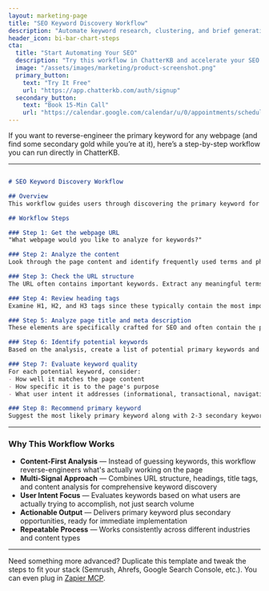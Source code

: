 ```yaml
---
layout: marketing-page
title: "SEO Keyword Discovery Workflow"
description: "Automate keyword research, clustering, and brief generation using ChatterKB."
header_icon: bi-bar-chart-steps
cta:
  title: "Start Automating Your SEO"
  description: "Try this workflow in ChatterKB and accelerate your SEO content planning."
  image: "/assets/images/marketing/product-screenshot.png"
  primary_button:
    text: "Try It Free"
    url: "https://app.chatterkb.com/auth/signup"
  secondary_button:
    text: "Book 15-Min Call"
    url: "https://calendar.google.com/calendar/u/0/appointments/schedules/AcZssZ0oYQ10osj27ugUfwOrSoV893uJ-kWPhIKNBhII5bTlwc3j6HdkEunH29TciGeOttFjfxqEn92O"
---
```


If you want to reverse-engineer the primary keyword for any webpage (and find some secondary gold while you’re at it), here’s a step-by-step workflow you can run directly in ChatterKB.

---

```markdown

# SEO Keyword Discovery Workflow

## Overview
This workflow guides users through discovering the primary keyword for a webpage through content analysis rather than direct questioning. Follow each step **exactly** as described. Map Steps to the Step Numbers and Titles provided below.

## Workflow Steps

### Step 1: Get the webpage URL
"What webpage would you like to analyze for keywords?"

### Step 2: Analyze the content
Look through the page content and identify frequently used terms and phrases. Pay special attention to words that appear in the first paragraph and those that repeat throughout the text.

### Step 3: Check the URL structure
The URL often contains important keywords. Extract any meaningful terms from the URL path.

### Step 4: Review heading tags
Examine H1, H2, and H3 tags since these typically contain the most important topics on the page.

### Step 5: Analyze page title and meta description
These elements are specifically crafted for SEO and often contain the primary keyword.

### Step 6: Identify potential keywords
Based on the analysis, create a list of potential primary keywords and secondary keyword opportunities.

### Step 7: Evaluate keyword quality
For each potential keyword, consider:
- How well it matches the page content
- How specific it is to the page's purpose
- What user intent it addresses (informational, transactional, navigational)

### Step 8: Recommend primary keyword
Suggest the most likely primary keyword along with 2-3 secondary keyword opportunities.

```

---

### Why This Workflow Works

- **Content-First Analysis** — Instead of guessing keywords, this workflow reverse-engineers what's actually working on the page
- **Multi-Signal Approach** — Combines URL structure, headings, title tags, and content analysis for comprehensive keyword discovery
- **User Intent Focus** — Evaluates keywords based on what users are actually trying to accomplish, not just search volume
- **Actionable Output** — Delivers primary keyword plus secondary opportunities, ready for immediate implementation
- **Repeatable Process** — Works consistently across different industries and content types

---

Need something more advanced? Duplicate this template and tweak the steps to fit your stack (Semrush, Ahrefs, Google Search Console, etc.). You can even plug in [Zapier MCP](https://mcp.zapier.com). 